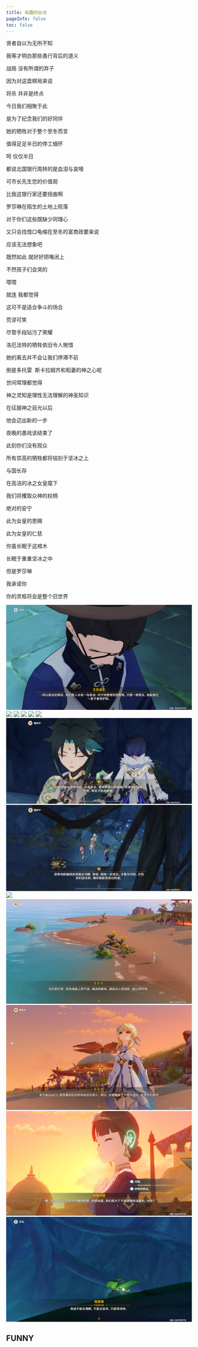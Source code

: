 ```yaml
---
title: 有趣的台词
pageInfo: false
toc: false
---
```




贤者自以为无所不知

我等才明白那些愚行背后的道义

战局 没有所谓的弃子

因为对这盘棋局来说 

将杀 并非是终点



今日我们相聚于此

是为了纪念我们的好同伴

她的牺牲对于整个至冬而言

值得足足半日的停工缅怀



呵 仅仅半日

都说北国银行周转的是血泪与哀嚎

可市长先生您的价值观

比我这银行家还要扭曲啊



罗莎琳在陌生的土地上陨落

对于你们这些既缺少同理心

又只会找借口龟缩在至冬的富商政要来说

应该无法想象吧

既然如此 就好好把嘴闭上

不然孩子们会哭的



喂喂

就连 我都觉得

这可不是适合争斗的场合



荒谬可笑



尽管手段玷污了荣耀

洛厄法特的牺牲依旧令人惋惜

她的离去并不会让我们停滞不前

倒是多托雷  斯卡拉姆齐和稻妻的神之心呢



世间常理都觉得

神之灵知是理性无法理解的神圣知识

在征服神之目光以后

他会迈出新的一步



夜晚的愚戏该结束了

此刻你们没有观众

所有崇高的牺牲都将铭刻于坚冰之上

与国长存

在高洁的冰之女皇麾下

我们将攫取众神的权柄



绝对的安宁

此为女皇的恩赐

此为女皇的仁慈

你虽长眠于这棺木

长眠于重重坚冰之中

但是罗莎琳

我承诺你

你的灵柩将会是整个旧世界 


![](https://github.com/DrAugus/data/blob/master/game/genshin/dialog/20220611155502.png?raw=true)
![](https://github.com/DrAugus/data/blob/master/game/genshin/dialog/202206111555021.png?raw=true)
![](https://github.com/DrAugus/data/blob/master/game/genshin/dialog/202206111555022.png?raw=true)
![](https://github.com/DrAugus/data/blob/master/game/genshin/dialog/202206111555023.png?raw=true)
![](https://github.com/DrAugus/data/blob/master/game/genshin/dialog/202206111555024.png?raw=true)
![](https://github.com/DrAugus/data/blob/master/game/genshin/dialog/20220709135902.png?raw=true)
![](https://github.com/DrAugus/data/blob/master/game/genshin/dialog/9CE90EF3-4206-47C1-A777-FB947AE6B5AD.jpeg?raw=true)
![](https://github.com/DrAugus/data/blob/master/game/genshin/dialog/C9A7CC41-3F8C-48D0-800D-DB1B58E0F25F.jpeg?raw=true)
![](https://github.com/DrAugus/data/blob/master/game/genshin/dialog/1.png?raw=true)
![](https://github.com/DrAugus/data/blob/master/game/genshin/dialog/1.jpg?raw=true)
![](https://github.com/DrAugus/data/blob/master/game/genshin/dialog/2.jpg?raw=true)
![](https://github.com/DrAugus/data/blob/master/game/genshin/dialog/3.jpg?raw=true)
![](https://github.com/DrAugus/data/blob/master/game/genshin/dialog/4.jpg?raw=true)

## FUNNY

<span v-for="i in 20">
    <img :src="'https://github.com/DrAugus/data/blob/master/game/genshin/dialog/funny/' + i +'.jpg?raw=true'">
</span>


